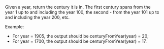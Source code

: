 Given a year, return the century it is in. The first century spans from the year 1 up to and including the year 100, the second -
from the year 101 up to and including the year 200, etc.

Example:

- For year = 1905, the output should be centuryFromYear(year) = 20;
- For year = 1700, the output should be centuryFromYear(year) = 17.
